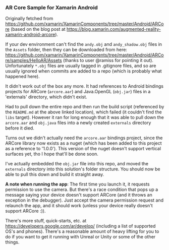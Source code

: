 ### AR Core Sample for Xamarin Android

Originally fetched from https://github.com/xamarin/XamarinComponents/tree/master/Android/ARCore (based on the blog post at https://blog.xamarin.com/augmented-reality-xamarin-android-arcore). 

If your dev environment can't find the `andy.obj` and `andy_shadow.obj` files in the `Assets` folder, then they can be downloaded from here: https://github.com/xamarin/XamarinComponents/tree/master/Android/ARCore/samples/HelloAR/Assets (thanks to user @ramiss for pointing it out). Unfortunately `*.obj` files are usually tagged in .gitignore files, and so are usually ignored when commits are added to a repo (which is probably what happened here).

It didn't work out of the box any more. It had references to Android bindings projects for ARCore (`arcore.aar`) and Java.OpenGL (`obj.jar`) files in a 'externals' directory, which didn't exist.

Had to pull down the entire repo and then run the build script (referenced by the `README.md` at the above linked location), which failed (it couldn't find the `libs` target). However it ran for long enough that it was able to pull down the `arcore.aar` and `obj.java` files into a newly created `externals` directory before it died.

Turns out we didn't actually need the `arcore.aar` bindings project, since the ARCore library now exists as a nuget (which has been added to this project as a reference to '1.0.0'). This version of the nuget doesn't support vertical surfaces yet, tho I hope that'll be done soon.

I've actually embedded the `obj.jar` file into this repo, and moved the `externals` directory into this solution's folder structure. You should now be able to pull this down and build it straight away.

**A note when running the app**: The first time you launch it, it requests permission to use the camera. But there's a race condition that pops up a message saying your device doesn't support ARCore (and it throws an exception in the debugger). Just accept the camera permission request and relaunch the app, and it should work (unless your device really doesn't support ARCore :)).

There's more stuff, quick-starts, etc. at https://developers.google.com/ar/develop/ (including a list of supported OS's and phones). There's a reasonable amount of heavy lifting for you to do if you want to get it running with Unreal or Unity or some of the other things.

